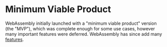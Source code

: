 # Minimum Viable Product

WebAssembly initially launched with a "minimum viable product" version (the "MVP"),
which was complete enough for some use cases, however many important features were
deferred. WebAssembly has since add many [features].

[features]: https://webassembly.org/features/
